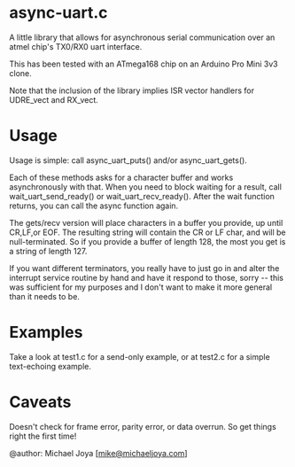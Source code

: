 # async-uart.c

A little library that allows for asynchronous serial communication over an atmel chip's TX0/RX0 uart interface.

This has been tested with an ATmega168 chip on an Arduino Pro Mini 3v3 clone.

Note that the inclusion of the library implies ISR vector handlers for UDRE_vect and RX_vect.

# Usage

Usage is simple: call async_uart_puts() and/or async_uart_gets().

Each of these methods asks for a character buffer and works asynchronously with that.
When you need to block waiting for a result, call wait_uart_send_ready() or wait_uart_recv_ready().
After the wait function returns, you can call the async function again.

The gets/recv version will place characters in a buffer you provide, up until CR,LF,or EOF.
The resulting string will contain the CR or LF char, and will be null-terminated.
So if you provide a buffer of length 128, the most you get is a string of length 127.

If you want different terminators, you really have to just go in and alter the interrupt service routine
  by hand and have it respond to those, sorry -- this was sufficient for my purposes and I don't want
	to make it more general than it needs to be.

# Examples

Take a look at test1.c for a send-only example, or at test2.c for a simple text-echoing example.

# Caveats

Doesn't check for frame error, parity error, or data overrun.
So get things right the first time!

@author: Michael Joya [mike@michaeljoya.com]
